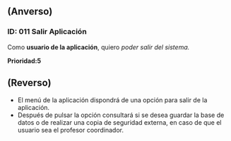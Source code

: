 ## (Anverso)

### **ID:** 011 **Salir Aplicación**
Como **usuario de la aplicación**, quiero *poder salir del sistema.*

**Prioridad:5**

## (Reverso)

* El menú de la aplicación dispondrá de una opción para salir de la aplicación. 
* Después de pulsar la opción consultará si se desea guardar la base de datos o de realizar una copia de seguridad externa, en caso de que el usuario sea el profesor coordinador.
